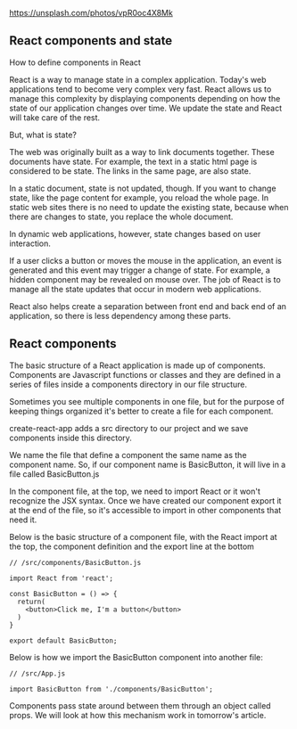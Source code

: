 https://unsplash.com/photos/vpR0oc4X8Mk


## React components and state
How to define components in React


React is a way to manage state in a complex application. Today's web applications tend to become very complex very fast.
React allows us to manage this complexity by displaying components depending on how the state of our application changes over time.  We update the state and React will take care of the rest.

But, what is state?

The web was originally built as a way to link documents together. These documents have state. For example, the text in a static html page is considered to be state. The links in the same page, are also state.

In a static document, state is not updated, though. If you want to change state, like the page content for example, you reload the whole page.
In static web sites there is no need to update the existing state, because when there are changes to state, you replace the whole document.

In dynamic web applications, however, state changes based on user interaction.

If a user clicks a button or moves the mouse in the application, an event is generated and this event may trigger a change of state. For example, a hidden component may be revealed on mouse over. 
The job of React is to manage all the state updates that occur in modern web applications.

React also helps create a separation between front end and back end of an application, so there is less dependency among these parts.


## React components

The basic structure of a React application is made up of components.
Components are Javascript functions or classes and they are defined in a series of files inside a components directory in our file structure.

Sometimes you see multiple components in one file, but for the purpose of keeping things organized it's better to create a file for each component.

create-react-app adds a src directory to our project and we save components inside this directory.

We name the file that define a component the same name as the component name.  So, if our component name is BasicButton, it will live in a file called BasicButton.js

In the component file, at the top, we need to import React or it won't recognize the JSX syntax.
Once we have created our component export it at the end of the file, so it's accessible to import in other components that need it.

Below is the basic structure of a component file, with the React import at the top, the component definition and the export line at the bottom

```
// /src/components/BasicButton.js

import React from 'react';

const BasicButton = () => {
  return(
    <button>Click me, I'm a button</button>
  )
}

export default BasicButton;
```

Below is how we import the BasicButton component into another file:

```
// /src/App.js

import BasicButton from './components/BasicButton';

```

Components pass state around between them through an object called props.
We will look at how this mechanism work in tomorrow's article.

